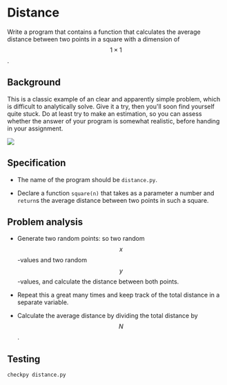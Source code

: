 # Distance

Write a program that contains a function that calculates the average distance between two points in a square with a dimension of $$1\times 1$$.


## Background

This is a classic example of an clear and apparently simple problem, which is difficult to analytically solve. Give it a try, then you'll soon find yourself quite stuck. Do at least try to make an estimation, so you can assess whether the answer of your program is somewhat realistic, before handing in your assignment.

![](../../../vierkant.png)


## Specification

* The name of the program should be `distance.py`.


* Declare a function `square(n)` that takes as a parameter a number and `return`s the average distance between two points in such a square.


## Problem analysis

* Generate two random points: so two random $$x$$-values and two random $$y$$-values, and calculate the distance between both points.

* Repeat this a great many times and keep track of the total distance in a separate variable.

* Calculate the average distance by dividing the total distance by $$N$$.


## Testing

	checkpy distance.py
